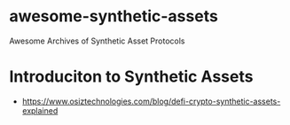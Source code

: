 # awesome-synthetic-assets
Awesome Archives of Synthetic Asset Protocols

# Introduciton to Synthetic Assets
- https://www.osiztechnologies.com/blog/defi-crypto-synthetic-assets-explained

